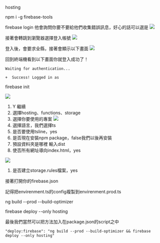 hosting

npm i -g firebase-tools

firebase login
他會詢問你要不要給他們收集錯誤訊息，好心的話可以選是
![](https://res.cloudinary.com/dw7ecdxlp/image/upload/login0_dzaath.jpg)

接著會轉跳到瀏覽器選擇登入帳號
![](https://res.cloudinary.com/dw7ecdxlp/image/upload/login_u4ecqk.jpg)

登入後，會要求全縣，接著會顯示以下畫面
![](https://res.cloudinary.com/dw7ecdxlp/image/upload/login2_axougr.jpg)

回到終端機看到以下畫面你就登入成功了！
```
Waiting for authentication...

+  Success! Logged in as 
```

firebase init



![](https://res.cloudinary.com/dw7ecdxlp/image/upload/init1_bvtp2p.jpg)
1. Y 繼續
2. 選擇hosting、functions、storage
3. 選擇你要使用的專案
![](https://res.cloudinary.com/dw7ecdxlp/image/upload/init2_gpzqyi.jpg)
1. 選擇語言，我們選擇ts
2. 是否要使用tsline，yes
3. 是否現在安裝npm package，false我們以後再安裝
4. 預設資料夾是哪裡 輸入dist
5. 使否所有網址導向index.html，yes

![](https://res.cloudinary.com/dw7ecdxlp/image/upload/init3_bysbzt.jpg)
1. 是否建立storage.rules檔案，yes

接著打開你的firebase.json

記得把envirenment.ts的config複製到envirenment.prod.ts

ng build --prod --build-optimizer

firebase deploy --only hosting

最後我們當然可以把方法加入在package.json的script之中
```
"deploy:firebase": "ng build --prod --build-optimizer && firebase deploy --only hosting"
```

